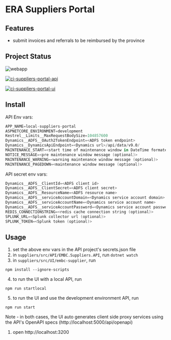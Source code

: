# ERA Suppliers Portal

## Features

- submit invoices and referrals to be reimbursed by the province
## Project Status

![webapp](https://img.shields.io/website?url=https%3A%2F%2Fera-suppliers.embc.gov.bc.ca%2F)

[![ci-suppliers-portal-api](https://github.com/bcgov/embc-ess-mod/actions/workflows/ci-suppliers-portal-api.yml/badge.svg)](https://github.com/bcgov/embc-ess-mod/actions/workflows/ci-suppliers-portal-api.yml)

[![ci-suppliers-portal-ui](https://github.com/bcgov/embc-ess-mod/actions/workflows/ci-suppliers-portal-ui.yml/badge.svg)](https://github.com/bcgov/embc-ess-mod/actions/workflows/ci-suppliers-portal-ui.yml)


## Install

API Env vars:
```s
APP_NAME=local-suppliers-portal
ASPNETCORE_ENVIRONMENT=development
Kestrel__Limits__MaxRequestBodySize=104857600
Dynamics__ADFS__OAuth2TokenEndpoint=<ADFS token endpoint>
Dynamics__DynamicsApiEndpoint=<Dynamics url>/api/data/v9.0/
MAINTENANCE_START=<start time of maintenance window in DateTime formate, i.e. 2021-04-21T11:45:00.000Z (optional)>
NOTICE_MESSAGE=<pre maintenance window message (optional)>
MAINTENANCE_WARNING=<warning maintenance window message (optional)>
MAINTENANCE_PAGEDOWN=<maintenance window message (optional)>
```

API secret env vars:

```s
Dynamics__ADFS__ClientId=<ADFS client id>
Dynamics__ADFS__ClientSecret=<ADFS client secret>
Dynamics__ADFS__ResourceName=<ADFS resource name>
Dynamics__ADFS__serviceAccountDomain=<Dynamics service account domain>
Dynamics__ADFS__serviceAccountName=<Dynamics service account name>
Dynamics__ADFS__serviceAccountPassword=<Dynamics service account password>
REDIS_CONNECTIONSTRING=<redis cache connection string (optional)>
SPLUNK_URL=<Splunk collector url (optional)>
SPLUNK_TOKEN=<Splunk token (optional)>
```

## Usage

1. set the above env vars in the API project's secrets.json file
2. in `suppliers/src/API/EMBC.Suppliers.API`, run `dotnet watch`
3. in `suppliers/src/UI/embc-supplier`, run 
```
npm install --ignore-scripts
```
4. to run the UI with a local API, run
```
npm run startlocal
```
5. to run the UI and use the development environment API, run
```
npm run start
```
Note - in both cases, the UI auto generates client side proxy services using the API's OpenAPI specs (http://localhost:5000/api/openapi)

1. open http://localhost:3200